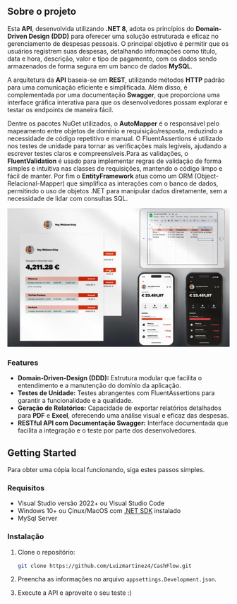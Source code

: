 ## Sobre o projeto

Esta **API**, desenvolvida utilizando **.NET 8**, adota os princípios do **Domain-Driven Design (DDD)** para oferecer uma solução estruturada e eficaz no gerenciamento de despesas pessoais. O principal objetivo é permitir que os usuários registrem suas despesas, detalhando informações como título, data e hora, descrição, valor e tipo de pagamento, com os dados sendo armazenados de forma segura em um banco de dados **MySQL**.

A arquitetura da **API** baseia-se em **REST**, utilizando métodos **HTTP** padrão para uma comunicação eficiente e simplificada. Além disso, é complementada por uma documentação **Swagger**, que proporciona uma interface gráfica interativa para que os desenvolvedores possam explorar e testar os endpoints de maneira fácil.

Dentre os pacotes NuGet utilizados, o **AutoMapper** é o responsável pelo mapeamento entre objetos de domínio e requisição/resposta, reduzindo a necessidade de código repetitivo e manual. O FluentAssertions é utilizado nos testes de unidade para tornar as verificações mais legíveis, ajudando a escrever testes claros e compreensíveis.Para as validações, o **FluentValidation** é usado para implementar regras de validação de forma simples e intuitiva nas classes de requisições, mantendo o código limpo e fácil de manter. Por fim o **EntityFramework** atua como um ORM (Object-Relacional-Mapper) que simplifica as interações com o banco de dados, permitindo o uso de objetos .NET para manipular dados diretamente, sem a necessidade de lidar com consultas SQL.

![hero-image]

### Features

- **Domain-Driven-Design (DDD):** Estrutura modular que facilita o entendimento e a manutenção do domínio da aplicação.
- **Testes de Unidade:** Testes abrangentes com FluentAssertions para garantir a funcionalidade e a qualidade.
- **Geração de Relatórios:** Capacidade de exportar relatórios detalhados para **PDF** e **Excel**, oferecendo uma análise visual e eficaz das despesas.
- **RESTful API com Documentação Swagger:** Interface documentada que facilita a integração e o teste por parte dos desenvolvedores.

## Getting Started

Para obter uma cópia local funcionando, siga estes passos simples.

### Requisitos

* Visual Studio versão 2022+ ou Visual Studio Code
* Windows 10+ ou Çinux/MacOS com [.NET SDK][dot-net-sdk] instalado
* MySql Server

### Instalação

1. Clone o repositório:
    ```sh
    git clone https://github.com/Luizmartinez4/CashFlow.git
    ```

2. Preencha as informações no arquivo `appsettings.Development.json`.
3. Execute a API e aproveite o seu teste :)


<!-- Links -->
[dot-net-sdk]: https://dotnet.microsoft.com/pt-br/download/dotnet/8.0

<!-- Images -->
[hero-image]: Images/heroimage.png
